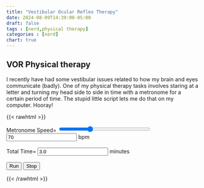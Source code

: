 ```yaml
---
title: "Vestibular Ocular Reflex Therapy"
date: 2024-08-09T14:39:00-05:00
draft: false
tags : [nerd,physical therapy]
categories : [nerd]
chart: true
---
```


## VOR Physical therapy

I recently have had some vestibular issues related to how my brain and eyes communicate (badly). One of my physical therapy tasks involves 
staring at a letter and turning my head side to side in time with a metronome for a certain period of time. The stupid little script lets 
me do that on my computer. Hooray!
<!--more--> 

{{< rawhtml >}}
<style>
    .target {
        font-size:60pt;
        position:absolute;
        border: solid 1px red;
        background:white;
        width:100%;
        height:100vh;
        top:0;
        left:0;
        z-index:100000;
        text-align: center;
        vertical-align: middle;  
        padding-top:calc(50vh - 30pt);
        display:none;
    }

    .target button {
        font-size:12pt;
    }
  </style>
<div class='target' id="theletter">A
<br>
<form>
<button type="button" onclick="stop();">Stop</button>
</form>
</div>
<form>
    <!-- <button  type="button" onclick="javascript:runProj();">Run</button > <br/> -->
    <label>Metronome Speed=</label>
    <input type="range" min="30" max="150" value="70" class="slider" id="speed" onchange="setSpeed(this.value)" style="width:18em">
    <input type="text" id="speedText" value="70" onchange="setSpeed2(this.value)"></input> bpm
    <br/>
    <br/>
    <label>Total Time=</label>
    <input type="text" id="timelimit" value="3.0" onchange="setTime(this.value)"></input> minutes
    <br/>
    <br/>
    <button type="button" onclick="run();">Run</button>
    <button type="button" onclick="stop();">Stop</button>
</form>

<script>
    var running = false;
    var timeLimit = 3.0;
    var speed = 70;
    var delay = 1000.0 * 60.0 / speed;
    var tick = new Audio('/metronome.mp3');
    var booong = new Audio('/boooong.mp3');
    var endTime = Date.now();
    //audio.play();

    function isNumber(value) {
    return typeof value === 'number';
    }

    function setSpeed(v) {
        speed = v
        delay = 1000.0 * 60.0 / speed;
        document.getElementById("speedText").value = speed;
        //runProj();
    }


    function setSpeed2(v) {
        speed = v;
        delay = 1000.0 * 60.0 / speed;
        document.getElementById("speed").value = speed;
        //runProj();
    }

    function setTime(v) {
        timiLimit = v;
    }    
 
    function run() {
        document.getElementById("theletter").style.display="block";
        var dt = new Date();
        endTime = new Date(dt.getTime() + 1000 * timeLimit); // Date.now() + timeLimit*60000;
        console.log('run');
        running = true;
        runSub();
    }

    function runSub() {
        //console.log('runSub');
        console.log("Current time: " + Date.now().toString() + " :: End Time: " + endTime.toString() );
        if (Date.now() > endTime) {
            running = false;
            document.getElementById("theletter").style.display="none";
            booong.play();
        }
        if (running) { 
            tick.play();
            setTimeout(runSub, delay);
        } else {

        }
    }

    function stop() {
        document.getElementById("theletter").style.display="none";
        running = false;
    }


</script>

{{< /rawhtml >}}
